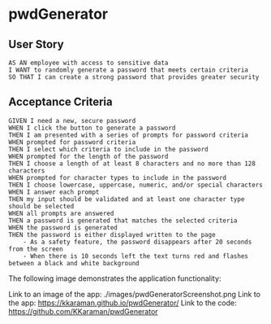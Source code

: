 # pwdGenerator
## User Story

```
AS AN employee with access to sensitive data
I WANT to randomly generate a password that meets certain criteria
SO THAT I can create a strong password that provides greater security
```

## Acceptance Criteria

```
GIVEN I need a new, secure password
WHEN I click the button to generate a password
THEN I am presented with a series of prompts for password criteria
WHEN prompted for password criteria
THEN I select which criteria to include in the password
WHEN prompted for the length of the password
THEN I choose a length of at least 8 characters and no more than 128 characters
WHEN prompted for character types to include in the password
THEN I choose lowercase, uppercase, numeric, and/or special characters
WHEN I answer each prompt
THEN my input should be validated and at least one character type should be selected
WHEN all prompts are answered
THEN a password is generated that matches the selected criteria
WHEN the password is generated
THEN the password is either displayed written to the page
	- As a safety feature, the password disappears after 20 seconds from the screen
	- When there is 10 seconds left the text turns red and flashes between a black and white background
```

The following image demonstrates the application functionality:

Link to an image of the app: ./images/pwdGeneratorScreenshot.png
Link to the app: https://kkaraman.github.io/pwdGenerator/
Link to the code: https://github.com/KKaraman/pwdGenerator


